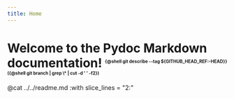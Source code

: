 ```yaml
---
title: Home
---
```


# Welcome to the Pydoc Markdown documentation! <sup style="font-size: 10px">{@shell git describe --tag ${GITHUB_HEAD_REF:-HEAD\}} ({@shell git branch | grep \\* | cut -d ' ' -f2})</sup>

@cat ../../readme.md :with slice_lines = "2:"
